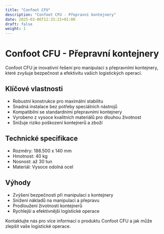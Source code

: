 ```yaml
---
title: "Confoot CFU"
description: "Confoot CFU - Přepravní kontejnery"
date: 2025-03-06T12:33:21+01:00
draft: false
weight: 1
---
```


# Confoot CFU - Přepravní kontejnery

Confoot CFU je inovativní řešení pro manipulaci s přepravními kontejnery, které zvyšuje bezpečnost a efektivitu vašich logistických operací.

## Klíčové vlastnosti

- Robustní konstrukce pro maximální stabilitu
- Snadná instalace bez potřeby speciálních nástrojů
- Kompatibilní se standardními přepravními kontejnery
- Vyrobeno z vysoce kvalitních materiálů pro dlouhou životnost
- Snižuje riziko poškození kontejnerů a zboží

## Technické specifikace

- Rozměry: 188.500 x 140 mm
- Hmotnost: 40 kg
- Nosnost: až 30 tun
- Materiál: Vysoce odolná ocel

## Výhody

- Zvýšení bezpečnosti při manipulaci s kontejnery
- Snížení nákladů na manipulaci a přepravu
- Prodloužení životnosti kontejnerů
- Rychlejší a efektivnější logistické operace

Kontaktujte nás pro více informací o produktu Confoot CFU a jak může zlepšit vaše logistické operace.
